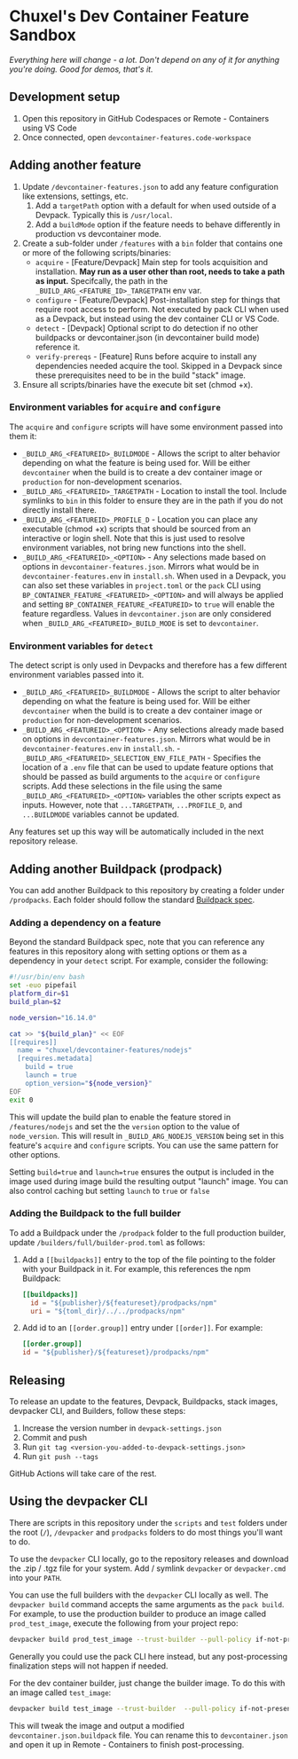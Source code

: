 # Chuxel's Dev Container Feature Sandbox

*Everything here will change - a lot. Don't depend on any of it for anything you're doing. Good for demos, that's it.*

## Development setup

1. Open this repository in GitHub Codespaces or Remote - Containers using VS Code
2. Once connected, open `devcontainer-features.code-workspace`

## Adding another feature

1. Update `/devcontainer-features.json` to add any feature configuration like extensions, settings, etc.
    1. Add a `targetPath` option with a default for when used outside of a Devpack. Typically this is `/usr/local`.
    1. Add a `buildMode` option if the feature needs to behave differently in production vs devcontainer mode.
2. Create a sub-folder under `/features` with a `bin` folder that contains one or more of the following scripts/binaries:
    - `acquire` - [Feature/Devpack] Main step for tools acquisition and installation. **May run as a user other than root, needs to take a path as input.** Specifcally, the path in the `_BUILD_ARG_<FEATURE_ID>_TARGETPATH` env var.
    - `configure` - [Feature/Devpack] Post-installation step for things that require root access to perform. Not executed by pack CLI when used as a Devpack, but instead using the dev container CLI or VS Code.
    - `detect` - [Devpack] Optional script to do detection if no other buildpacks or devcontainer.json (in devcontainer build mode) reference it.
    - `verify-prereqs` - [Feature] Runs before acquire to install any dependencies needed acquire the tool. Skipped in a Devpack since these prerequisites need to be in the build "stack" image.
2. Ensure all scripts/binaries have the execute bit set (chmod +x).

### Environment variables for `acquire` and `configure`

The `acquire` and `configure` scripts will have some environment passed into them it:

- `_BUILD_ARG_<FEATUREID>_BUILDMODE` - Allows the script to alter behavior depending on what the feature is being used for. Will be either `devcontainer` when the build is to create a dev container image or `production` for non-development scenarios.
- `_BUILD_ARG_<FEATUREID>_TARGETPATH` - Location to install the tool. Include symlinks to `bin` in this folder to ensure they are in the path if you do not directly install there.
- `_BUILD_ARG_<FEATUREID>_PROFILE_D` - Location you can place any executable (chmod +x) scripts that should be sourced from an interactive or login shell. Note that this is just used to resolve environment variables, not bring new functions into the shell.
- `_BUILD_ARG_<FEATUREID>_<OPTION>` - Any selections made based on options in `devcontainer-features.json`. Mirrors what would be in `devcontainer-features.env` in `install.sh`. When used in a Devpack, you can also set these variables in `project.toml` or the `pack` CLI using `BP_CONTAINER_FEATURE_<FEATUREID>_<OPTION>` and will always be applied and setting `BP_CONTAINER_FEATURE_<FEATUREID>` to `true` will enable the feature regardless. Values in `devcontainer.json` are only considered when `_BUILD_ARG_<FEATUREID>_BUILD_MODE` is set to `devcontainer`.

### Environment variables for `detect`

The detect script is only used in Devpacks and therefore has a few different environment variables passed into it.

- `_BUILD_ARG_<FEATUREID>_BUILDMODE` - Allows the script to alter behavior depending on what the feature is being used for. Will be either `devcontainer` when the build is to create a dev container image or `production` for non-development scenarios.
- `_BUILD_ARG_<FEATUREID>_<OPTION>` - Any selections already made based on options in `devcontainer-features.json`. Mirrors what would be in `devcontainer-features.env` in `install.sh`.
-`_BUILD_ARG_<FEATUREID>_SELECTION_ENV_FILE_PATH` - Specifies the location of a `.env` file that can be used to update feature options that should be passed as build arguments to the `acquire` or `configure` scripts. Add these selections in the file using the same `_BUILD_ARG_<FEATUREID>_<OPTION>` variables the other scripts expect as inputs. However, note that `...TARGETPATH`, `...PROFILE_D`, and `...BUILDMODE` variables cannot be updated.

Any features set up this way will be automatically included in the next repository release.

## Adding another Buildpack (prodpack)

You can add another Buildpack to this repository by creating a folder under `/prodpacks`. Each folder should follow the standard [Buildpack spec](https://buildpacks.io/).

### Adding a dependency on a feature

Beyond the standard Buildpack spec, note that you can reference any features in this repository along with setting options or them as a dependency in your `detect` script. For example, consider the following:

```bash
#!/usr/bin/env bash
set -euo pipefail
platform_dir=$1
build_plan=$2

node_version="16.14.0"

cat >> "${build_plan}" << EOF
[[requires]]
  name = "chuxel/devcontainer-features/nodejs"
  [requires.metadata]
    build = true
    launch = true
    option_version="${node_version}"
EOF
exit 0
```

This will update the build plan to enable the feature stored in `/features/nodejs` and set the the `version` option to the value of `node_version`. This will result in `_BUILD_ARG_NODEJS_VERSION` being set in this feature's `acquire` and `configure` scripts. You can use the same pattern for other options.

Setting `build=true` and `launch=true` ensures the output is included in the image used during image build the resulting output "launch" image. You can also control caching but setting `launch` to `true` or `false`

### Adding the Buildpack to the full builder

To add a Buildpack under the `/prodpack` folder to the full production builder, update `/builders/full/builder-prod.toml` as follows:

1. Add a `[[buildpacks]]` entry to the top of the file pointing to the folder with your Buildpack in it. For example, this references the npm Buildpack: 

    ```toml
    [[buildpacks]]
      id = "${publisher}/${featureset}/prodpacks/npm"
      uri = "${toml_dir}/../../prodpacks/npm"
    ```

1. Add id to an `[[order.group]]` entry under `[[order]]`. For example: 

    ```toml
    [[order.group]]
    id = "${publisher}/${featureset}/prodpacks/npm"
    ```

## Releasing

To release an update to the features, Devpack, Buildpacks, stack images, devpacker CLI, and Builders, follow these steps:

1. Increase the version number in `devpack-settings.json`
2. Commit and push
3. Run `git tag <version-you-added-to-devpack-settings.json>`
4. Run `git push --tags`

GitHub Actions will take care of the rest.

## Using the devpacker CLI

There are scripts in this repository under the `scripts` and `test` folders under the root (`/`), `/devpacker` and `prodpacks` folders to do most things you'll want to do.

To use the `devpacker` CLI locally, go to the repository releases and download the .zip / .tgz file for your system. Add / symlink `devpacker` or `devpacker.cmd` into your `PATH`.

You can use the full builders with the `devpacker` CLI locally as well. The `devpacker build` command accepts the same arguments as the `pack build`. For example, to use the production builder to produce an image called `prod_test_image`, execute the following from your project repo:

```bash
devpacker build prod_test_image --trust-builder --pull-policy if-not-present --builder ghcr.io/chuxel/devcontainer-features/builder-prod-full
```

Generally you could use the pack CLI here instead, but any post-processing finalization steps will not happen if needed.

For the dev container builder, just change the builder image. To do this with an image called `test_image`:

```bash
devpacker build test_image --trust-builder  --pull-policy if-not-present --builder ghcr.io/chuxel/devcontainer-features/builder-devcontainer-full
```

This will tweak the image and output a modified `devcontainer.json.buildpack` file. You can rename this to `devcontainer.json` and open it up in Remote - Containers to finish post-processing.
